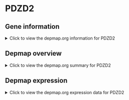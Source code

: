 <h1>PDZD2</h1>

<h2>Gene information</h2>
<details>
  <summary>Click to view the depmap.org information for PDZD2</summary>
  <iframe src="https://depmap.org/portal/gene/PDZD2?tab=about" style="border:none;width:100%;height:800px"></iframe>
</details>

<h2>Depmap overview</h2>
<details>
  <summary>Click to view the depmap.org summary for PDZD2</summary>
  <iframe src="https://depmap.org/portal/gene/PDZD2?tab=overview" style="border:none;width:100%;height:800px"></iframe>
</details>

<h2>Depmap expression</h2>
<details>
  <summary>Click to view the depmap.org expression data for PDZD2</summary>
  <iframe src="https://depmap.org/portal/gene/PDZD2?tab=characterization" style="border:none;width:100%;height:800px"></iframe>
</details>


<!--
<h2>Reactome Pathway diagram</h2>
<details>
  <summary>Click to view Reactome pathway for PDZD2</summary>
  PNAME
</details>
-->


